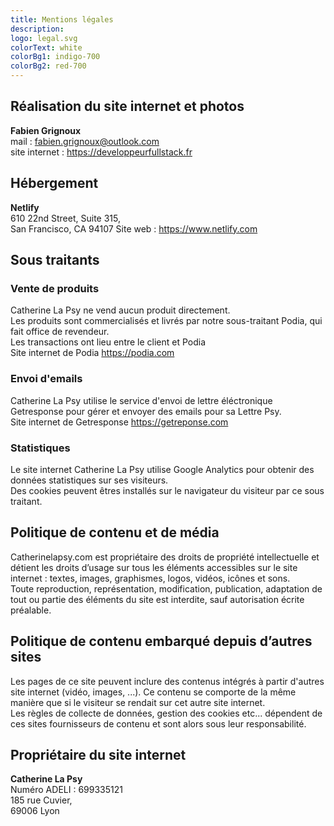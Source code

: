 ```yaml
---
title: Mentions légales
description: 
logo: legal.svg
colorText: white
colorBg1: indigo-700
colorBg2: red-700
---
```


## Réalisation du site internet et photos
**Fabien Grignoux**  
mail : fabien.grignoux@outlook.com  
site internet : <a href="https://developpeurfullstack.fr">https://developpeurfullstack.fr</a>

## Hébergement
**Netlify**  
610 22nd Street, Suite 315,  
San Francisco, CA 94107 Site web : <a href="https://www.netlify.com">https://www.netlify.com</a>

## Sous traitants

### Vente de produits
Catherine La Psy ne vend aucun produit directement.  
Les produits sont commercialisés et livrés par notre sous-traitant Podia, qui fait office de revendeur.  
Les transactions ont lieu entre le client et Podia  
Site internet de Podia <a href="https://podia.com/">https://podia.com</a>

### Envoi d'emails
Catherine La Psy utilise le service d'envoi de lettre éléctronique Getresponse pour gérer  et envoyer des emails pour sa Lettre Psy.  
Site internet de Getresponse <a href="https://getreponse.com/">https://getreponse.com</a>

### Statistiques
Le site internet Catherine La Psy utilise Google Analytics pour obtenir des données statistiques sur ses visiteurs.  
Des cookies peuvent êtres installés sur le navigateur du visiteur par ce sous traitant.

## Politique de contenu et de média
 Catherinelapsy.com est propriétaire des droits de propriété intellectuelle et détient les droits d’usage sur tous les éléments accessibles sur le site internet : textes, images, graphismes, logos, vidéos, icônes et sons.  
 Toute reproduction, représentation, modification, publication, adaptation de tout ou partie des éléments du site est interdite, sauf autorisation écrite préalable.

## Politique de contenu embarqué depuis d’autres sites
Les pages de ce site peuvent inclure des contenus intégrés à partir d'autres site internet (vidéo, images, ...). Ce contenu se comporte de la même manière que si le visiteur se rendait sur cet autre site internet.  
Les règles de collecte de données, gestion des cookies etc... dépendent de ces sites fournisseurs de contenu et sont alors sous leur responsabilité.

## Propriétaire du site internet
**Catherine La Psy**  
Numéro ADELI : 699335121   
185 rue Cuvier,  
69006 Lyon